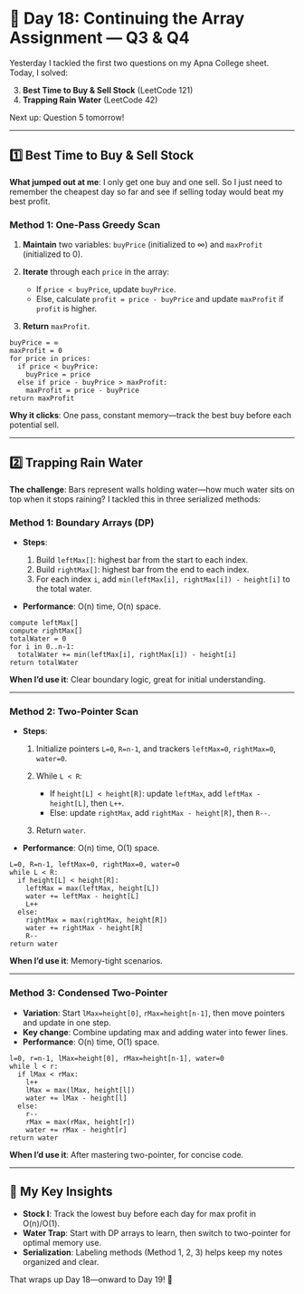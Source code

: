 # 📘 Day 18: Continuing the Array Assignment — Q3 & Q4

Yesterday I tackled the first two questions on my Apna College sheet. Today, I solved:

3. **Best Time to Buy & Sell Stock** (LeetCode 121)
4. **Trapping Rain Water** (LeetCode 42)

Next up: Question 5 tomorrow!

---

## 1️⃣ Best Time to Buy & Sell Stock

**What jumped out at me**: I only get one buy and one sell. So I just need to remember the cheapest day so far and see if selling today would beat my best profit.

### Method 1: One-Pass Greedy Scan

1. **Maintain** two variables: `buyPrice` (initialized to ∞) and `maxProfit` (initialized to 0).
2. **Iterate** through each `price` in the array:

   - If `price < buyPrice`, update `buyPrice`.
   - Else, calculate `profit = price - buyPrice` and update `maxProfit` if `profit` is higher.

3. **Return** `maxProfit`.

```text
buyPrice = ∞
maxProfit = 0
for price in prices:
  if price < buyPrice:
    buyPrice = price
  else if price - buyPrice > maxProfit:
    maxProfit = price - buyPrice
return maxProfit
```

**Why it clicks**: One pass, constant memory—track the best buy before each potential sell.

---

## 2️⃣ Trapping Rain Water

**The challenge**: Bars represent walls holding water—how much water sits on top when it stops raining? I tackled this in three serialized methods:

### Method 1: Boundary Arrays (DP)

- **Steps**:

  1. Build `leftMax[]`: highest bar from the start to each index.
  2. Build `rightMax[]`: highest bar from the end to each index.
  3. For each index `i`, add `min(leftMax[i], rightMax[i]) - height[i]` to the total water.

- **Performance**: O(n) time, O(n) space.

```text
compute leftMax[]
compute rightMax[]
totalWater = 0
for i in 0..n-1:
  totalWater += min(leftMax[i], rightMax[i]) - height[i]
return totalWater
```

**When I’d use it**: Clear boundary logic, great for initial understanding.

---

### Method 2: Two-Pointer Scan

- **Steps**:

  1. Initialize pointers `L=0`, `R=n-1`, and trackers `leftMax=0`, `rightMax=0`, `water=0`.
  2. While `L < R`:

     - If `height[L] < height[R]`: update `leftMax`, add `leftMax - height[L]`, then `L++`.
     - Else: update `rightMax`, add `rightMax - height[R]`, then `R--`.

  3. Return `water`.

- **Performance**: O(n) time, O(1) space.

```text
L=0, R=n-1, leftMax=0, rightMax=0, water=0
while L < R:
  if height[L] < height[R]:
    leftMax = max(leftMax, height[L])
    water += leftMax - height[L]
    L++
  else:
    rightMax = max(rightMax, height[R])
    water += rightMax - height[R]
    R--
return water
```

**When I’d use it**: Memory-tight scenarios.

---

### Method 3: Condensed Two-Pointer

- **Variation**: Start `lMax=height[0]`, `rMax=height[n-1]`, then move pointers and update in one step.
- **Key change**: Combine updating max and adding water into fewer lines.
- **Performance**: O(n) time, O(1) space.

```text
l=0, r=n-1, lMax=height[0], rMax=height[n-1], water=0
while l < r:
  if lMax < rMax:
    l++
    lMax = max(lMax, height[l])
    water += lMax - height[l]
  else:
    r--
    rMax = max(rMax, height[r])
    water += rMax - height[r]
return water
```

**When I’d use it**: After mastering two-pointer, for concise code.

---

## 🔑 My Key Insights

- **Stock I**: Track the lowest buy before each day for max profit in O(n)/O(1).
- **Water Trap**: Start with DP arrays to learn, then switch to two-pointer for optimal memory use.
- **Serialization**: Labeling methods (Method 1, 2, 3) helps keep my notes organized and clear.

That wraps up Day 18—onward to Day 19! 🚀
